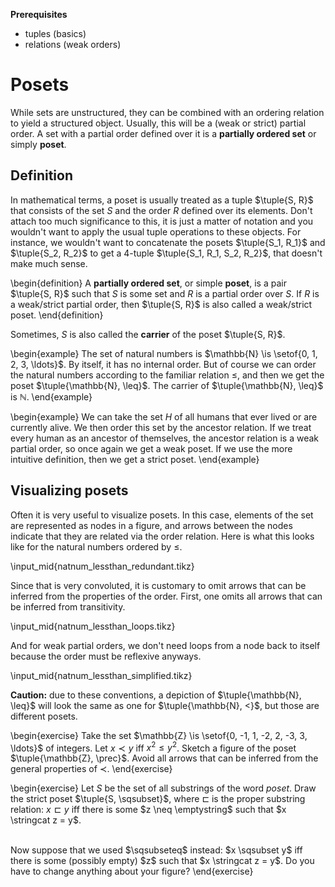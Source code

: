 **Prerequisites**

- tuples (basics)
- relations (weak orders)

# Posets

While sets are unstructured, they can be combined with an ordering relation to yield a structured object.
Usually, this will be a (weak or strict) partial order.
A set with a partial order defined over it is a **partially ordered set** or simply **poset**.

## Definition

In mathematical terms, a poset is usually treated as a tuple $\tuple{S, R}$ that consists of the set $S$ and the order $R$ defined over its elements.
Don't attach too much significance to this, it is just a matter of notation and you wouldn't want to apply the usual tuple operations to these objects.
For instance, we wouldn't want to concatenate the posets $\tuple{S_1, R_1}$ and $\tuple{S_2, R_2}$ to get a 4-tuple $\tuple{S_1, R_1, S_2, R_2}$, that doesn't make much sense.

\begin{definition}
A <b>partially ordered set</b>, or simple <b>poset</b>, is a pair $\tuple{S, R}$ such that $S$ is some set and $R$ is a partial order over $S$.
If $R$ is a weak/strict partial order, then $\tuple{S, R}$ is also called a weak/strict poset.
\end{definition}

Sometimes, $S$ is also called the **carrier** of the poset $\tuple{S, R}$.

\begin{example}
The set of natural numbers is $\mathbb{N} \is \setof{0, 1, 2, 3, \ldots}$.
By itself, it has no internal order.
But of course we can order the natural numbers according to the familiar relation $\leq$, and then we get the poset $\tuple{\mathbb{N}, \leq}$.
The carrier of $\tuple{\mathbb{N}, \leq}$ is $\mathbb{N}$.
\end{example}

\begin{example}
We can take the set $H$ of all humans that ever lived or are currently alive.
We then order this set by the ancestor relation.
If we treat every human as an ancestor of themselves, the ancestor relation is a weak partial order, so once again we get a weak poset.
If we use the more intuitive definition, then we get a strict poset.
\end{example}

## Visualizing posets

Often it is very useful to visualize posets.
In this case, elements of the set are represented as nodes in a figure, and arrows between the nodes indicate that they are related via the order relation.
Here is what this looks like for the natural numbers ordered by $\leq$.

\input_mid{natnum_lessthan_redundant.tikz}

Since that is very convoluted, it is customary to omit arrows that can be inferred from the properties of the order.
First, one omits all arrows that can be inferred from transitivity.

\input_mid{natnum_lessthan_loops.tikz}

And for weak partial orders, we don't need loops from a node back to itself because the order must be reflexive anyways.

\input_mid{natnum_lessthan_simplified.tikz}

**Caution:** due to these conventions, a depiction of $\tuple{\mathbb{N}, \leq}$ will look the same as one for $\tuple{\mathbb{N}, <}$, but those are different posets.

\begin{exercise}
Take the set $\mathbb{Z} \is \setof{0, -1, 1, -2, 2, -3, 3, \ldots}$ of integers.
Let $x \prec y$ iff $x^2 \leq y^2$.
Sketch a figure of the poset $\tuple{\mathbb{Z}, \prec}$.
Avoid all arrows that can be inferred from the general properties of $\prec$.
\end{exercise}

\begin{exercise}
Let $S$ be the set of all substrings of the word <i>poset</i>.
Draw the strict poset $\tuple{S, \sqsubset}$, where $\sqsubset$ is the proper substring relation: $x \sqsubset y$ iff there is some $z \neq \emptystring$ such that $x \stringcat z = y$.

<br>
Now suppose that we used $\sqsubseteq$ instead: $x \sqsubset y$ iff there is some (possibly empty) $z$ such that $x \stringcat z = y$.
Do you have to change anything about your figure?
\end{exercise}
